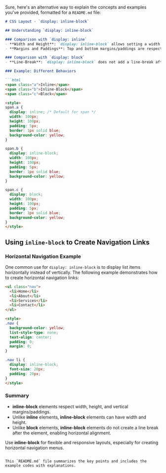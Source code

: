 Sure, here's an alternative way to explain the concepts and examples you've provided, formatted for a `README.md` file:

```markdown
# CSS Layout - `display: inline-block`

## Understanding `display: inline-block`

### Comparison with `display: inline`
- **Width and Height**: `display: inline-block` allows setting a width and height on the element, whereas `display: inline` does not.
- **Margins and Paddings**: Top and bottom margins/paddings are respected with `display: inline-block`, but not with `display: inline`.

### Comparison with `display: block`
- **Line-Break**: `display: inline-block` does not add a line-break after the element, allowing it to sit next to other elements, unlike `display: block`.

### Example: Different Behaviors

```html
<span class="a">Inline</span>
<span class="b">Inline-Block</span>
<span class="c">Block</span>

<style>
span.a {
  display: inline; /* Default for span */
  width: 100px;
  height: 100px;
  padding: 5px;
  border: 1px solid blue;
  background-color: yellow;
}

span.b {
  display: inline-block;
  width: 100px;
  height: 100px;
  padding: 5px;
  border: 1px solid blue;
  background-color: yellow;
}

span.c {
  display: block;
  width: 100px;
  height: 100px;
  padding: 5px;
  border: 1px solid blue;
  background-color: yellow;
}
</style>
```

## Using `inline-block` to Create Navigation Links

### Horizontal Navigation Example

One common use for `display: inline-block` is to display list items horizontally instead of vertically. The following example demonstrates how to create horizontal navigation links:

```html
<ul class="nav">
  <li>Home</li>
  <li>About</li>
  <li>Services</li>
  <li>Contact</li>
</ul>

<style>
.nav {
  background-color: yellow;
  list-style-type: none;
  text-align: center;
  padding: 0;
  margin: 0;
}

.nav li {
  display: inline-block;
  font-size: 20px;
  padding: 20px;
}
</style>
```

### Summary
- **inline-block** elements respect width, height, and vertical margins/paddings.
- Unlike **inline** elements, **inline-block** elements can have width and height.
- Unlike **block** elements, **inline-block** elements do not create a line break after the element, enabling horizontal alignment.

Use **inline-block** for flexible and responsive layouts, especially for creating horizontal navigation menus.
```

This `README.md` file summarizes the key points and includes the example codes with explanations.
